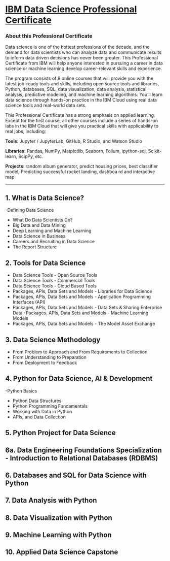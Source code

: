 # [IBM Data Science Professional Certificate](https://www.coursera.org/professional-certificates/ibm-data-science)

### About this Professional Certificate

Data science is one of the hottest professions of the decade, and the demand for data scientists who can analyze data and communicate results to inform data driven decisions has never been greater. This Professional Certificate from IBM will help anyone interested in pursuing a career in data science or machine learning develop career-relevant skills and experience. 

The program consists of 9 online courses that will provide you with the latest job-ready tools and skills, including open source tools and libraries, Python, databases, SQL, data visualization, data analysis, statistical analysis, predictive modeling, and machine learning algorithms. You’ll learn data science through hands-on practice in the IBM Cloud using real data science tools and real-world data sets.

This Professional Certificate has a strong emphasis on applied learning. Except for the first course, all other courses include a series of hands-on labs in the IBM Cloud that will give you practical skills with applicability to real jobs, including: 

**Tools**: Jupyter / JupyterLab, GitHub, R Studio, and Watson Studio 

**Libraries**: Pandas, NumPy, Matplotlib, Seaborn, Folium, ipython-sql, Scikit-learn, ScipPy, etc. 

**Projects**: random album generator, predict housing prices, best classifier model, Predicting successful rocket landing, dashboa rd and interactive map

---

## 1. What is Data Science?
-Defining Data Science
- What Do Data Scientists Do?
- Big Data and Data Mining
- Deep Learning and Machine Learning
- Data Science in Business
- Careers and Recruiting in Data Science
- The Report Structure
## 2. Tools for Data Science
-  Data Science Tools - Open Source Tools
- Data Science Tools - Commercial Tools
- Data Science Tools - Cloud Based Tools
- Packages, APIs, Data Sets and Models - Libraries for Data Science
- Packages, APIs, Data Sets and Models - Application Programming Interfaces (API)
- Packages, APIs, Data Sets and Models - Data Sets & Sharing Enterprise Data
-Packages, APIs, Data Sets and Models - Machine Learning Models
- Packages, APIs, Data Sets and Models - The Model Asset Exchange
  
## 3. Data Science Methodology
- From Problem to Approach and From Requirements to Collection
- From Understanding to Preparation
- From Deployment to Feedback
## 4. Python for Data Science, AI & Development
-Python Basics
- Python Data Structures
- Python Programming Fundamentals
- Working with Data in Python
- APIs, and Data Collection
## 5. Python Project for Data Science

## 6a. Data Engineering Foundations Specialization - Introduction to Relational Databases (RDBMS)

## 6. Databases and SQL for Data Science with Python

## 7. Data Analysis with Python

## 8. Data Visualization with Python

## 9. Machine Learning with Python

## 10. Applied Data Science Capstone
